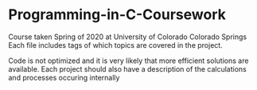 # Programming-in-C-Coursework
Course taken Spring of 2020 at University of Colorado Colorado Springs
Each file includes tags of which topics are covered in the project.

Code is not optimized and it is very likely that more efficient solutions are available.
Each project should also have a description of the calculations and processes occuring internally
